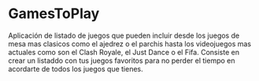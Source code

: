 # GamesToPlay
Aplicación de listado de juegos que pueden incluir desde los juegos de mesa mas clasicos como el ajedrez o el parchis hasta los videojuegos mas actuales como son el Clash Royale, el Just Dance o el Fifa.
Consiste en crear un listaddo con tus juegos favoritos para no perder el tiempo en acordarte de todos los juegos que tienes.
